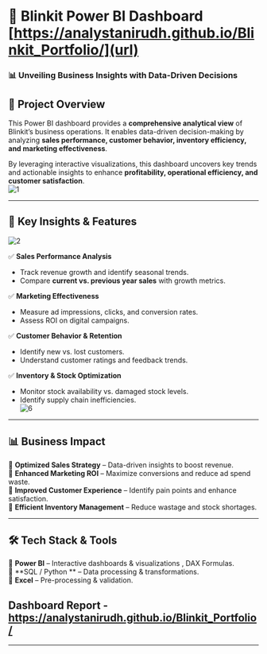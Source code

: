 # 🚀 Blinkit Power BI Dashboard  [https://analystanirudh.github.io/Blinkit_Portfolio/](url)

### 📊 **Unveiling Business Insights with Data-Driven Decisions**  

## 📌 **Project Overview**  
This Power BI dashboard provides a **comprehensive analytical view** of Blinkit’s business operations. It enables data-driven decision-making by analyzing **sales performance, customer behavior, inventory efficiency, and marketing effectiveness**.  

By leveraging interactive visualizations, this dashboard uncovers key trends and actionable insights to enhance **profitability, operational efficiency, and customer satisfaction**.  
![1](https://github.com/user-attachments/assets/b666bd21-7505-41aa-a092-4078fe2a1694)

---

## 🎯 **Key Insights & Features**  
![2](https://github.com/user-attachments/assets/8f1f0b9c-c106-447e-a2ef-866b2647ff1a)

✅ **Sales Performance Analysis**  
- Track revenue growth and identify seasonal trends.  
- Compare **current vs. previous year sales** with growth metrics.  

✅ **Marketing Effectiveness**  
- Measure ad impressions, clicks, and conversion rates.  
- Assess ROI on digital campaigns.  

✅ **Customer Behavior & Retention**  
- Identify new vs. lost customers.  
- Understand customer ratings and feedback trends.  

✅ **Inventory & Stock Optimization**  
- Monitor stock availability vs. damaged stock levels.  
- Identify supply chain inefficiencies.  
![6](https://github.com/user-attachments/assets/462ba363-b070-4c7a-9347-5a55ae5df4d3)

---

## 📊 **Business Impact**  
🔹 **Optimized Sales Strategy** – Data-driven insights to boost revenue.  
🔹 **Enhanced Marketing ROI** – Maximize conversions and reduce ad spend waste.  
🔹 **Improved Customer Experience** – Identify pain points and enhance satisfaction.  
🔹 **Efficient Inventory Management** – Reduce wastage and stock shortages.  

---

## 🛠 **Tech Stack & Tools**  
🔹 **Power BI** – Interactive dashboards & visualizations , DAX Formulas.  
🔹 **SQL / Python ** – Data processing & transformations.  
🔹 **Excel** – Pre-processing & validation.  

## **Dashboard Report -**  https://analystanirudh.github.io/Blinkit_Portfolio/

---

